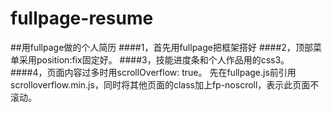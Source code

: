 # fullpage-resume
##用fullpage做的个人简历
####1，首先用fullpage把框架搭好
####2，顶部菜单采用position:fix固定好。
####3，技能进度条和个人作品用的css3。
####4，页面内容过多时用scrollOverflow: true。
先在fullpage.js前引用scrolloverflow.min.js，同时将其他页面的class加上fp-noscroll，表示此页面不滚动。
